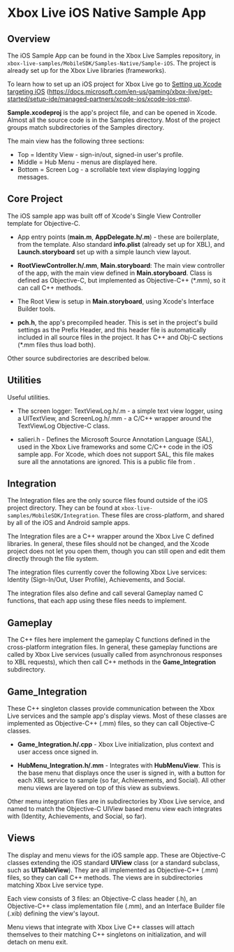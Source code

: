 # Xbox Live iOS Native Sample App


## Overview

The iOS Sample App can be found in the Xbox Live Samples repository, in 
`xbox-live-samples/MobileSDK/Samples-Native/Sample-iOS`.
The project is already set up for the Xbox Live libraries (frameworks).

To learn how to set up an iOS project for Xbox Live go to 
[Setting up Xcode targeting iOS](https://docs.microsoft.com/en-us/gaming/xbox-live/get-started/setup-ide/managed-partners/xcode-ios/xcode-ios-mp) 
(https://docs.microsoft.com/en-us/gaming/xbox-live/get-started/setup-ide/managed-partners/xcode-ios/xcode-ios-mp).

**Sample.xcodeproj** is the app's project file, and can be opened in Xcode. Almost all the source code 
is in the Samples directory. Most of the project groups match subdirectories of the Samples 
directory.

The main view has the following three sections:
* Top = Identity View - sign-in/out, signed-in user's profile.
* Middle = Hub Menu - menus are displayed here.
* Bottom = Screen Log - a scrollable text view displaying logging messages.


## Core Project

The iOS sample app was built off of Xcode's Single View Controller template for Objective-C.
* App entry points (**main.m**, **AppDelegate.h/.m**) - these are boilerplate, from the template. Also standard 
**info.plist** (already set up for XBL), and **Launch.storyboard** set up with a simple launch view layout.
	
* **RootViewController.h/.mm**, **Main.storyboard**: The main view controller of the app, with the main view 
defined in **Main.storyboard**. Class is defined as Objective-C, but implemented as Objective-C++ (*.mm), 
so it can call C++ methods.
		
* The Root View is setup in **Main.storyboard**, using Xcode's Interface Builder tools.

* **pch.h**, the app's precompiled header. This is set in the project's build settings as the Prefix Header, 
and this header file is automatically included in all source files in the project. It has C++ and Obj-C 
sections (*.mm files thus load both).
	
Other source subdirectories are described below.
		

## Utilities

Useful utilities.
* The screen logger: TextViewLog.h/.m - a simple text view logger, using a UITextView, and 
ScreenLog.h/.mm - a C/C++ wrapper around the TextViewLog Objective-C class.
	
* salieri.h - Defines the Microsoft Source Annotation Language (SAL), used in the Xbox Live 
frameworks and some C/C++ code in the iOS sample app. For Xcode, which does not support SAL, 
this file makes sure all the annotations are ignored. This is a public file from <salieri github>.


## Integration

The Integration files are the only source files found outside of the iOS project directory. They can 
be found at `xbox-live-samples/MobileSDK/Integration`. These files are cross-platform, and shared by 
all of the iOS and Android sample apps.

The Integration files are a C++ wrapper around the Xbox Live C defined libraries. In general, these 
files should not be changed, and the Xcode project does not let you open them, though you can still 
open and edit them directly through the file system.

The integration files currently cover the following Xbox Live services: Identity (Sign-In/Out, User 
Profile), Achievements, and Social.

The integration files also define and call several Gameplay named C functions, that each app using these 
files needs to implement.


## Gameplay

The C++ files here implement the gameplay C functions defined in the cross-platform integration files.
In general, these gameplay functions are called by Xbox Live services (usually called from asynchronous 
responses to XBL requests), which then call C++ methods in the **Game_Integration** subdirectory.


## Game_Integration

These C++ singleton classes provide communication between the Xbox Live services and the sample app's 
display views. Most of these classes are implemented as Objective-C++ (.mm) files, so they can call 
Objective-C classes.
* **Game_Integration.h/.cpp** - Xbox Live initialization, plus context and user access once signed in.
	
* **HubMenu_Integration.h/.mm** - Integrates with **HubMenuView**. This is the base menu that displays once 
the user is signed in, with a button for each XBL service to sample (so far, Achievements, and Social). All 
other menu views are layered on top of this view as subviews.
	
Other menu integration files are in subdirectories by Xbox Live service, and named to match the Objective-C 
UIView based menu view each integrates with (Identity, Achievements, and Social, so far).


## Views

The display and menu views for the iOS sample app. These are Objective-C classes extending the iOS standard 
**UIView** class (or a standard subclass, such as **UITableView**). They are all implemented as Objective-C++ 
(.mm) files, so they can call C++ methods. The views are in subdirectories matching Xbox Live service type.
	
Each view consists of 3 files: an Objective-C class header (.h), an Objective-C++ class implementation file 
(.mm), and an Interface Builder file (.xib) defining the view's layout.
	
Menu views that integrate with Xbox Live C++ classes will attach themselves to their matching C++ singletons 
on initialization, and will detach on menu exit.
